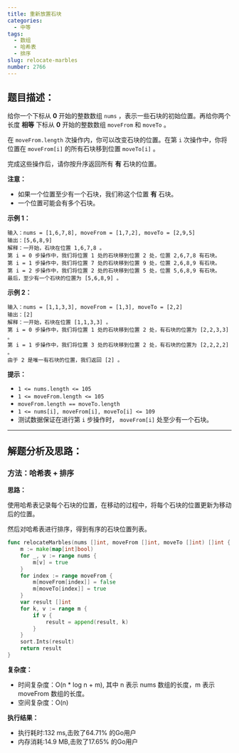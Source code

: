```yaml
---
title: 重新放置石块
categories:
  - 中等
tags: 
  - 数组
  - 哈希表
  - 排序
slug: relocate-marbles
number: 2766
---
```


## 题目描述：

给你一个下标从 **0** 开始的整数数组 `nums` ，表示一些石块的初始位置。再给你两个长度 **相等** 下标从 **0** 开始的整数数组 `moveFrom` 和 `moveTo` 。

在 `moveFrom.length` 次操作内，你可以改变石块的位置。在第 `i` 次操作中，你将位置在 `moveFrom[i]` 的所有石块移到位置 `moveTo[i]` 。

完成这些操作后，请你按升序返回所有 **有** 石块的位置。

**注意：**

- 如果一个位置至少有一个石块，我们称这个位置 **有** 石块。
- 一个位置可能会有多个石块。

**示例 1：**

```
输入：nums = [1,6,7,8], moveFrom = [1,7,2], moveTo = [2,9,5]
输出：[5,6,8,9]
解释：一开始，石块在位置 1,6,7,8 。
第 i = 0 步操作中，我们将位置 1 处的石块移到位置 2 处，位置 2,6,7,8 有石块。
第 i = 1 步操作中，我们将位置 7 处的石块移到位置 9 处，位置 2,6,8,9 有石块。
第 i = 2 步操作中，我们将位置 2 处的石块移到位置 5 处，位置 5,6,8,9 有石块。
最后，至少有一个石块的位置为 [5,6,8,9] 。
```

**示例 2：**

```
输入：nums = [1,1,3,3], moveFrom = [1,3], moveTo = [2,2]
输出：[2]
解释：一开始，石块在位置 [1,1,3,3] 。
第 i = 0 步操作中，我们将位置 1 处的石块移到位置 2 处，有石块的位置为 [2,2,3,3] 。
第 i = 1 步操作中，我们将位置 3 处的石块移到位置 2 处，有石块的位置为 [2,2,2,2] 。
由于 2 是唯一有石块的位置，我们返回 [2] 。

```

**提示：**

- `1 <= nums.length <= 105`
- `1 <= moveFrom.length <= 105`
- `moveFrom.length == moveTo.length`
- `1 <= nums[i], moveFrom[i], moveTo[i] <= 109`
- 测试数据保证在进行第 `i` 步操作时， `moveFrom[i]` 处至少有一个石块。

---
## 解题分析及思路：

### 方法：哈希表 + 排序

**思路：**

使用哈希表记录每个石块的位置，在移动的过程中，将每个石块的位置更新为移动后的位置。

然后对哈希表进行排序，得到有序的石块位置列表。

```go
func relocateMarbles(nums []int, moveFrom []int, moveTo []int) []int {
	m := make(map[int]bool)
	for _, v := range nums {
		m[v] = true
	}
	for index := range moveFrom {
		m[moveFrom[index]] = false
		m[moveTo[index]] = true
	}
	var result []int
	for k, v := range m {
		if v {
			result = append(result, k)
		}
	}
	sort.Ints(result)
	return result
}
```

**复杂度：**

- 时间复杂度：O(n * log n + m), 其中 n 表示 nums 数组的长度，m 表示 moveFrom 数组的长度。
- 空间复杂度：O(n)

**执行结果：**

- 执行耗时:132 ms,击败了64.71% 的Go用户
- 内存消耗:14.9 MB,击败了17.65% 的Go用户

